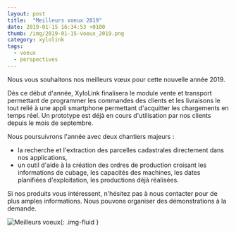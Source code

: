 ```yaml
---
layout: post
title:  "Meilleurs voeux 2019"
date: 2019-01-15 16:34:53 +0100
thumb: /img/2019-01-15-voeux_2019.png
category: xylolink
tags:
  - voeux
  - perspectives
---
```


Nous vous souhaitons nos meilleurs vœux pour cette nouvelle année 2019.

Dès ce début d'année, XyloLink finalisera le module vente et transport permettant de programmer les commandes des clients et les livraisons le tout relié à une appli smartphone permettant d'acquitter les chargements en temps réel. Un prototype est déjà en cours d'utilisation par nos clients depuis le mois de septembre.

Nous poursuivrons l'année avec deux chantiers majeurs : 
- la recherche et l'extraction des parcelles cadastrales directement dans nos applications,
- un outil d'aide à la création des ordres de production croisant les informations de cubage, les capacités des machines, les dates planifiées d'exploitation, les productions déjà réalisées.

Si nos produits vous intéressent, n'hésitez pas à nous contacter pour de plus amples informations. Nous pouvons organiser des démonstrations à la demande.

![Meilleurs voeux]({{page.thumb}}){: .img-fluid }
